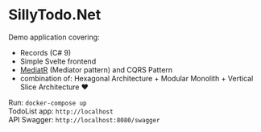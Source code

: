 # SillyTodo.Net

Demo application covering:

* Records (C# 9)
* Simple Svelte frontend
* [MediatR](https://github.com/jbogard/MediatR) (Mediator pattern) and CQRS Pattern 
* combination of: Hexagonal Architecture + Modular Monolith + Vertical Slice Architecture ❤️



Run: ``docker-compose up``   
TodoList app: ``http://localhost``  
API Swagger: ``http://localhost:8080/swagger``  
